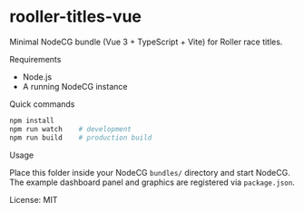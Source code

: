 # rooller-titles-vue

Minimal NodeCG bundle (Vue 3 + TypeScript + Vite) for Roller race titles.

Requirements

- Node.js
- A running NodeCG instance

Quick commands

```powershell
npm install
npm run watch    # development
npm run build    # production build
```

Usage

Place this folder inside your NodeCG `bundles/` directory and start NodeCG. The example dashboard panel and graphics are registered via `package.json`.

License: MIT
